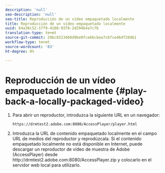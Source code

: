 ```yaml
---
description: 'null'
seo-description: 'null'
seo-title: Reproducción de un vídeo empaquetado localmente
title: Reproducción de un vídeo empaquetado localmente
uuid: 64a38c52-17f9-4108-9378-2d294b4a7c7b
translation-type: tm+mt
source-git-commit: 29bc8323460d9be0fce66cbea7c6fce46df20d61
workflow-type: tm+mt
source-wordcount: '83'
ht-degree: 0%

---
```



# Reproducción de un vídeo empaquetado localmente {#play-back-a-locally-packaged-video}

1. Para abrir un reproductor, introduzca la siguiente URL en un navegador:

   ```
   https://drmtest2.adobe.com:8080/AccessPlayer/player.html
   ```

1. Introduzca la URL de contenido empaquetado localmente en el campo URL de medios del reproductor y reprodúzcala.
Si el contenido empaquetado localmente no está disponible en Internet, puede descargar un reproductor de vídeo de muestra de Adobe (AccessPlayer) desde ht<span></span>tp://drmtest2.adobe.com:8080/AccessPlayer.zip y colocarlo en el servidor web local para utilizarlo.